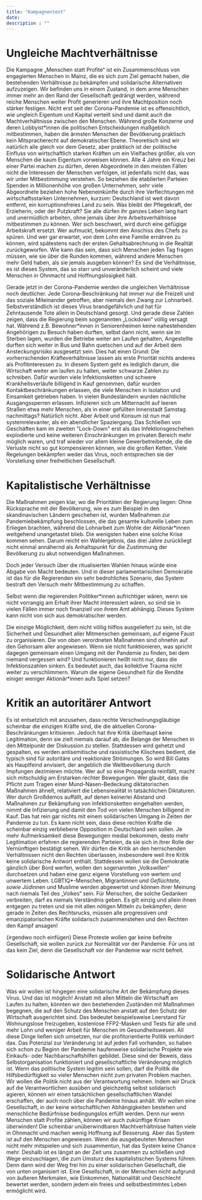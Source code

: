 ```yaml
---
title: "Kampagnentext"
date:
description : ""
---
```

# Ungleiche Machtverhältnisse

Die Kampagne „Menschen statt Profite“ ist ein Zusammenschluss von engagierten Menschen in Mainz, die es sich zum Ziel gemacht haben, die bestehenden Verhältnisse zu bekämpfen und solidarische Alternativen aufzuzeigen. Wir befinden uns in einem Zustand, in dem arme Menschen immer mehr an den Rand der Gesellschaft gedrängt werden, während reiche Menschen weiter Profit generieren und ihre Machtposition noch stärker festigen. Nicht erst seit der Corona-Pandemie ist es offensichtlich, wie ungleich Eigentum und Kapital verteilt sind und damit auch die Machtverhältnisse zwischen den Menschen. Während große Konzerne und deren Lobbyist*innen die politischen Entscheidungen maßgeblich mitbestimmen, haben die ärmsten Menschen der Bevölkerung praktisch kein Mitspracherecht auf demokratischer Ebene. Theoretisch sind wir natürlich alle gleich vor dem Gesetz, aber praktisch ist der politische Einfluss von wirtschaftlich starken Kräften um ein Vielfaches größer, als von Menschen die kaum Eigentum vorweisen können. Alle 4 Jahre ein Kreuz bei einer Partei machen zu dürfen, deren Abgeordnete in den meisten Fällen nicht die Interessen der Menschen verfolgen, ist jedenfalls nicht das, was wir unter Mitbestimmung verstehen. So beziehen die etablierten Parteien Spenden in Millionenhöhe von großen Unternehmen, sehr viele Abgeordnete beziehen hohe Nebeneinkünfte durch ihre Verflechtungen mit wirtschaftsstarken Unternehmen, kurzum: Deutschland ist weit davon entfernt, ein korruptionsfreies Land zu sein. Was bleibt der Pflegekraft, der Erzieherin, oder der Putzkraft? Sie alle dürfen ihr ganzes Leben lang hart und unermüdlich arbeiten, ohne jemals über ihre Arbeitsverhältnisse mitbestimmen zu können. Wer sich beschwert, wird durch eine gefügige Arbeitskraft ersetzt. Wer aufmuckt, bekommt den Anschiss des Chefs zu spüren. Und wer gar erwartet, von dem Lohn eine Familie ernähren zu können, wird spätestens nach der ersten Gehaltsabrechnung in die Realität zurückgeworfen. Wie kann das sein, dass sich Menschen jeden Tag fragen müssen, wie sie über die Runden kommen, während andere Menschen mehr Geld haben, als sie jemals ausgeben können? Es sind die Verhältnisse, es ist dieses System, das so starr und unveränderlich scheint und viele Menschen in Ohnmacht und Hoffnungslosigkeit hält.

Gerade jetzt in der Corona-Pandemie werden die ungleichen Verhältnisse noch deutlicher. Jede Corona-Beschränkung hat immer nur die Freizeit und das soziale Miteinander getroffen, aber niemals den Zwang zur Lohnarbeit. Selbstverständlich ist dieses Virus brandgefährlich und hat für Zehntausende Tote allein in Deutschland gesorgt. Und gerade diese Zahlen zeigen, dass die Regierung beim sogenannten „Lockdown“ völlig versagt hat. Während z.B. Bewohner*innen in Seniorenheimen keine nahestehenden Angehörigen zu Besuch haben durften, selbst dann nicht, wenn sie im Sterben lagen, wurden die Betriebe weiter am Laufen gehalten, Angestellte durften sich weiter in Bus und Bahn quetschen und auf der Arbeit dem Ansteckungsrisiko ausgesetzt sein. Dies hat einen Grund: Die vorherrschenden Kräfteverhältnisse lassen als erste Priorität nichts anderes als Profitinteressen zu. In diesem System geht es lediglich darum, die Wirtschaft weiter am laufen zu halten, weiter schwarze Zahlen zu schreiben. Dafür wurden viele Infektionsketten und schwere Krankheitsverläufe billigend in Kauf genommen, dafür wurden Kontaktbeschränkungen erlassen, die viele Menschen in Isolation und Einsamkeit getrieben haben. In vielen Bundesländern wurden nächtliche Ausgangssperren erlassen. Infizieren sich um Mitternacht auf leeren Straßen etwa mehr Menschen, als in einer gefüllten Innenstadt Samstag nachmittags? Natürlich nicht. Aber Arbeit und Konsum ist nun mal systemrelevanter, als ein abendlicher Spaziergang. Das Schließen von Geschäften kam im zweiten "Lock-Down" erst als das Infektionsgeschehen explodierte und keine weiteren Einschränkungen im privaten Bereich mehr möglich waren, und traf wieder vor allem kleine Gewerbetreibende, die die Verluste nicht so gut kompensieren können, wie die großen Ketten. Viele Regelungen bekämpfen weder das Virus, noch entsprechen sie der Vorstellung einer freiheitlichen Gesellschaft.




# Kapitalistische Verhältnisse


Die Maßnahmen zeigen klar, wo die  Prioritäten der Regierung liegen:
Ohne Rücksprache mit der Bevölkerung, wie es zum Beispiel in den skandinavischen Ländern geschehen ist, wurden Maßnahmen zur Pandemiebekämpfung beschlossen, die das gesamte
kulturelle Leben zum Erliegen brachten, während die Lohnarbeit zum Wohle der Aktionär*innen weitgehend unangetastet blieb. Die wenigsten haben eine solche Krise kommen sehen. Darum reicht ein Wahlergebnis, das drei Jahre zurückliegt nicht einmal annähernd als Anhaltspunkt für die Zustimmung der Bevölkerung zu akut notwendigen Maßnahmen.

Doch jeder Versuch über die ritualisierten Wahlen hinaus würde eine Abgabe von Macht bedeuten. Und in dieser parlamentarischen Demokratie ist das für die Regierenden ein sehr
bedrohliches Szenario, das System bestraft den Versuch mehr Mitbestimmung zu schaffen.

Selbst wenn die regierenden Politiker*innen aufrichtiger wären, wenn sie nicht vorrangig am Erhalt ihrer Macht interessiert wären, so sind sie in vielen Fällen immer noch finanziell von ihrem Amt abhängig. Dieses System kann nicht von sich aus demokratischer werden.

Die einzige Möglichkeit, dem nicht völlig hilflos ausgeliefert zu sein, ist die Sicherheit und Gesundheit aller Mitmenschen gemeinsam, auf eigene Faust zu organisieren. Die von oben verordneten Maßnahmen sind ohnehin auf den Gehorsam aller angewiesen. Wenn sie nicht funktionieren, was spricht dagegen gemeinsam einen Umgang mit der Pandemie zu finden, bei
dem niemand vergessen wird? Und funktionieren heißt nicht nur, dass die Infektionszahlen sinken. Es bedeutet auch, das kollektive Trauma nicht weiter zu verschlimmern. Warum die eigene Gesundheit für die Rendite einiger weniger Aktionär*innen aufs Spiel setzen? 


# Kritik an autoritärer Antwort

Es ist entsetzlich mit anzusehen, dass rechte Verschwörungsgläubige scheinbar die einzigen Kräfte sind, die die aktuellen Corona-Beschränkungen kritisieren. Jedoch hat ihre Kritik überhaupt keine Legitimation, denn sie zielt niemals darauf ab, die Belange der Menschen in den Mittelpunkt der Diskussion zu stellen. Stattdessen wird gehetzt und gespalten, es werden antisemitische und rassistische Klischees bedient, die typisch sind für autoritäre und reaktionäre Strömungen. So wird Bill Gates als Hauptfeind anvisiert, der angeblich die Weltbevölkerung durch Impfungen dezimieren möchte. Wer auf so eine Propaganda reinfällt, macht sich mitschuldig am Erstarken rechter Bewegungen. Wer glaubt, dass die Pflicht zum Tragen einer Mund-Nasen-Bedeckung diktatorischen Maßnahmen ähnelt, relativiert die Lebensrealität in tatsächlichen Diktaturen. Wer durch Großdemos auffällt, auf denen keinerlei Abstand und Maßnahmen zur Bekämpfung von Infektionsketten eingehalten werden, nimmt die Infizierung und damit den Tod von vielen Menschen billigend in Kauf. Das hat rein gar nichts mit einem solidarischen Umgang in Zeiten der Pandemie zu tun. Es kann nicht sein, dass diese rechten Kräfte die scheinbar einzig verbliebene Opposition in Deutschland sein sollen. Je mehr Aufmerksamkeit diese Bewegungen medial bekommen, desto mehr Legitimation erfahren die regierenden Parteien, da sie sich in ihrer Rolle der Vernünftigen bestätigt sehen. Wir dürfen die Kritik an den herrschenden Verhältnissen nicht den Rechten überlassen, insbesondere weil ihre Kritik keine solidarische Antwort enthält. Stattdessen wollen sie die Demokratie gänzlich über Bord werfen, wollen den sogenannten „Volkswillen“ durchsetzen und haben eine ganz eigene Vorstellung von wertem und unwertem Leben. LGBTIQ*-Menschen, Migrant*innen und Geflüchtete, sowie Jüd*innen und Muslime werden abgewertet und können ihrer Meinung nach niemals Teil des „Volkes“ sein. Für Menschen, die solche Gedanken verbreiten, darf es niemals
 Verständnis geben. Es gilt einzig und allein ihnen entgegen zu treten und sie mit allen nötigen Mitteln zu bekämpfen, denn gerade in Zeiten des Rechtsrucks, müssen alle progressiven und emanzipatorischen Kräfte solidarisch zusammenstehen und den Rechten den Kampf ansagen! 
 
{irgendwo noch einfügen} Diese Proteste wollen gar keine befreite Gesellschaft, sie wollen zurück zur Normalität vor der Pandemie. Für uns ist das kein Ziel, denn die Gesellschaft vor der Pandemie war nicht befreit.




# Solidarische Antwort

                                   
Was wir wollen ist hingegen eine solidarische Art der Bekämpfung dieses Virus. Und das ist möglich! Anstatt mit allen Mitteln die Wirtschaft am Laufen zu halten, könnten wir den bestehenden Zuständen mit Maßnahmen begegnen, die auf den Schutz des Menschen anstatt auf den Schutz der Wirtschaft ausgerichtet sind. Das bedeutet beispielsweise Leerstand für Wohnungslose freizugeben, kostenlose FFP2-Masken und Tests für alle und mehr Lohn und weniger Arbeit für Menschen im Gesundheitswesen. All diese Dinge ließen sich umsetzen, nur die profitorientierte Politik verhindert das. Das Potenzial zur Veränderung ist auf jeden Fall vorhanden, so haben sich schon zu Beginn der Pandemie haufenweise solidarische Projekte wie Einkaufs- oder Nachbarschaftshilfen gebildet. Diese sind der Beweis, dass Selbstorganisation funktioniert und gesellschaftliche Veränderung möglich ist. Wenn das politische System  legitim sein sollen, darf die Politik die Hilfsbedürftigkeit so vieler Menschen nicht zum privaten Problem machen. Wir wollen die Politik nicht aus der Verantwortung nehmen. Indem wir Druck auf die Verantwortlichen ausüben und gleichzeitig selbst solidarisch agieren, können wir einen tatsächlichen gesellschaftlichen Wandel erschaffen, der auch noch über die Pandemie hinaus anhält. Wir wollen eine Gesellschaft, in der keine wirtschaftlichen Abhängigkeiten bestehen und menschliche Bedürfnisse bedingungslos erfüllt werden. Denn nur wenn Menschen statt Profite zählen, können wir auch zukünftige Krisen überwinden!
Die scheinbar unüberwindbaren Machtverhältnisse halten viele in Ohnmacht und machen wenig Hoffnung auf Besserung. Aber das System ist auf den Menschen angewiesen. Wenn die ausgebeuteten Menschen nicht mehr mitspielen und sich zusammentun, hat das System keine Chance mehr. Deshalb ist es längst an der Zeit uns zusammen zu schließen und Wege einzuschlagen, die zum Umsturz des kapitalistischen Systems führen. Denn dann wird der Weg frei hin zu einer solidarischen Gesellschaft, die von unten organisiert ist. Eine Gesellschaft, in der Menschen nicht aufgrund von äußeren Merkmalen, wie Einkommen, Nationalität und Geschlecht bewertet werden, sondern jedem ein freies und selbstbestimmtes Leben ermöglicht wird.


